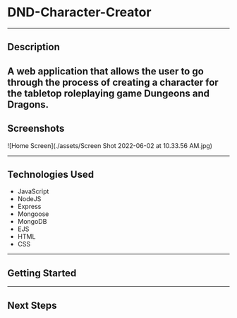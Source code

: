 
# DND-Character-Creator

---

## Description

A web application that allows the user to go through the process of creating a character for the tabletop roleplaying game Dungeons and Dragons.
---

## Screenshots

![Home Screen](./assets/Screen Shot 2022-06-02 at 10.33.56 AM.jpg)


---

## Technologies Used

- JavaScript
- NodeJS
- Express
- Mongoose
- MongoDB
- EJS
- HTML
- CSS

---

## Getting Started

---

## Next Steps